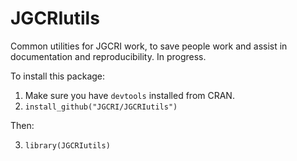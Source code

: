 # JGCRIutils
Common utilities for JGCRI work, to save people work and assist in documentation and reproducibility. In progress.

To install this package:

1. Make sure you have `devtools` installed from CRAN.
2. `install_github("JGCRI/JGCRIutils")`

Then:

3. `library(JGCRIutils)`
